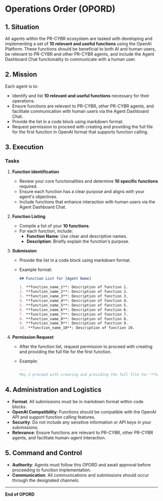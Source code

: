 # Operations Order (OPORD)

## 1. Situation

All agents within the PR-CYBR ecosystem are tasked with developing and implementing a set of **10 relevant and useful functions** using the OpenAI Platform. These functions should be beneficial to both AI and human users, be relevant to PR-CYBR and other PR-CYBR agents, and include the Agent Dashboard Chat functionality to communicate with a human user.

## 2. Mission

Each agent is to:

- Identify and list **10 relevant and useful functions** necessary for their operations.
- Ensure functions are relevant to PR-CYBR, other PR-CYBR agents, and facilitate communication with human users via the Agent Dashboard Chat.
- Provide the list in a code block using markdown format.
- Request permission to proceed with creating and providing the full file for the first function in OpenAI format that supports function calling.

## 3. Execution

### Tasks

1. **Function Identification**

   - Review your core functionalities and determine **10 specific functions** required.
   - Ensure each function has a clear purpose and aligns with your agent's objectives.
   - Include functions that enhance interaction with human users via the Agent Dashboard Chat.

2. **Function Listing**

   - Compile a list of your **10 functions**.
   - For each function, include:
     - **Function Name**: Use clear and descriptive names.
     - **Description**: Briefly explain the function's purpose.

3. **Submission**

   - Provide the list in a code block using markdown format.
   - Example format:

     ```markdown
     ## Function List for [Agent Name]

     1. **function_name_1**: Description of function 1.
     2. **function_name_2**: Description of function 2.
     3. **function_name_3**: Description of function 3.
     4. **function_name_4**: Description of function 4.
     5. **function_name_5**: Description of function 5.
     6. **function_name_6**: Description of function 6.
     7. **function_name_7**: Description of function 7.
     8. **function_name_8**: Description of function 8.
     9. **function_name_9**: Description of function 9.
     10. **function_name_10**: Description of function 10.
     ```

4. **Permission Request**

   - After the function list, request permission to proceed with creating and providing the full file for the first function.
   - Example:

     ```markdown
     ---
     May I proceed with creating and providing the full file for **function_name_1** in OpenAI format that supports function calling? (in a code block)
     ```

## 4. Administration and Logistics

- **Format**: All submissions must be in markdown format within code blocks.
- **OpenAI Compatibility**: Functions should be compatible with the OpenAI API and support function calling features.
- **Security**: Do not include any sensitive information or API keys in your submissions.
- **Relevance**: Ensure functions are relevant to PR-CYBR, other PR-CYBR agents, and facilitate human-agent interaction.

## 5. Command and Control

- **Authority**: Agents must follow this OPORD and await approval before proceeding to function implementation.
- **Communication**: All communications and submissions should occur through the designated channels.

---

**End of OPORD**
